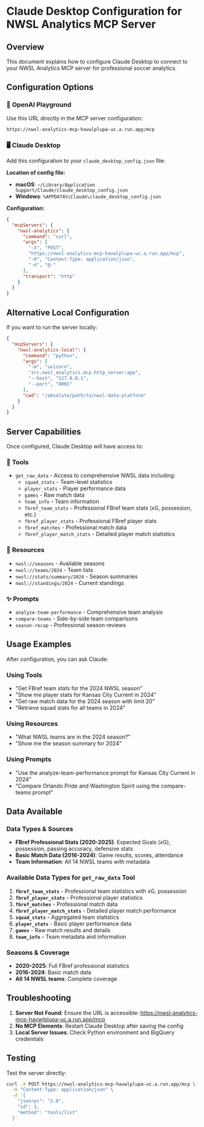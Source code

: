 # Claude Desktop Configuration for NWSL Analytics MCP Server

## Overview

This document explains how to configure Claude Desktop to connect to your NWSL Analytics MCP server for professional soccer analytics.

## Configuration Options

### 🤖 **OpenAI Playground**
Use this URL directly in the MCP server configuration:
```
https://nwsl-analytics-mcp-havwlplupa-uc.a.run.app/mcp
```

### 🖥️ **Claude Desktop**
Add this configuration to your `claude_desktop_config.json` file:

**Location of config file:**
- **macOS**: `~/Library/Application Support/Claude/claude_desktop_config.json`
- **Windows**: `%APPDATA%\Claude\claude_desktop_config.json`

**Configuration:**

```json
{
  "mcpServers": {
    "nwsl-analytics": {
      "command": "curl",
      "args": [
        "-X", "POST",
        "https://nwsl-analytics-mcp-havwlplupa-uc.a.run.app/mcp",
        "-H", "Content-Type: application/json",
        "-d", "@-"
      ],
      "transport": "http"
    }
  }
}
```

## Alternative Local Configuration

If you want to run the server locally:

```json
{
  "mcpServers": {
    "nwsl-analytics-local": {
      "command": "python",
      "args": [
        "-m", "uvicorn",
        "src.nwsl_analytics.mcp.http_server:app",
        "--host", "127.0.0.1",
        "--port", "8001"
      ],
      "cwd": "/absolute/path/to/nwsl-data-platform"
    }
  }
}
```

## Server Capabilities

Once configured, Claude Desktop will have access to:

### 🔧 **Tools**
- `get_raw_data` - Access to comprehensive NWSL data including:
  - `squad_stats` - Team-level statistics
  - `player_stats` - Player performance data
  - `games` - Raw match data
  - `team_info` - Team information
  - `fbref_team_stats` - Professional FBref team stats (xG, possession, etc.)
  - `fbref_player_stats` - Professional FBref player stats
  - `fbref_matches` - Professional match data
  - `fbref_player_match_stats` - Detailed player match statistics

### 📄 **Resources**
- `nwsl://seasons` - Available seasons
- `nwsl://teams/2024` - Team lists
- `nwsl://stats/summary/2024` - Season summaries
- `nwsl://standings/2024` - Current standings

### ✨ **Prompts**
- `analyze-team-performance` - Comprehensive team analysis
- `compare-teams` - Side-by-side team comparisons
- `season-recap` - Professional season reviews

## Usage Examples

After configuration, you can ask Claude:

### Using Tools
- "Get FBref team stats for the 2024 NWSL season"
- "Show me player stats for Kansas City Current in 2024"
- "Get raw match data for the 2024 season with limit 20"
- "Retrieve squad stats for all teams in 2024"

### Using Resources
- "What NWSL teams are in the 2024 season?"
- "Show me the season summary for 2024"

### Using Prompts
- "Use the analyze-team-performance prompt for Kansas City Current in 2024"
- "Compare Orlando Pride and Washington Spirit using the compare-teams prompt"

## Data Available

### **Data Types & Sources**
- **FBref Professional Stats (2020-2025)**: Expected Goals (xG), possession, passing accuracy, defensive stats
- **Basic Match Data (2016-2024)**: Game results, scores, attendance
- **Team Information**: All 14 NWSL teams with metadata

### **Available Data Types for `get_raw_data` Tool**
1. **`fbref_team_stats`** - Professional team statistics with xG, possession
2. **`fbref_player_stats`** - Professional player statistics
3. **`fbref_matches`** - Professional match data
4. **`fbref_player_match_stats`** - Detailed player match performance
5. **`squad_stats`** - Aggregated team statistics
6. **`player_stats`** - Basic player performance data
7. **`games`** - Raw match results and details
8. **`team_info`** - Team metadata and information

### **Seasons & Coverage**
- **2020-2025**: Full FBref professional statistics
- **2016-2024**: Basic match data
- **All 14 NWSL teams**: Complete coverage

## Troubleshooting

1. **Server Not Found**: Ensure the URL is accessible: https://nwsl-analytics-mcp-havwlplupa-uc.a.run.app/mcp
2. **No MCP Elements**: Restart Claude Desktop after saving the config
3. **Local Server Issues**: Check Python environment and BigQuery credentials

## Testing

Test the server directly:

```bash
curl -X POST https://nwsl-analytics-mcp-havwlplupa-uc.a.run.app/mcp \
  -H "Content-Type: application/json" \
  -d '{
    "jsonrpc": "2.0",
    "id": 1,
    "method": "tools/list"
  }'
```
